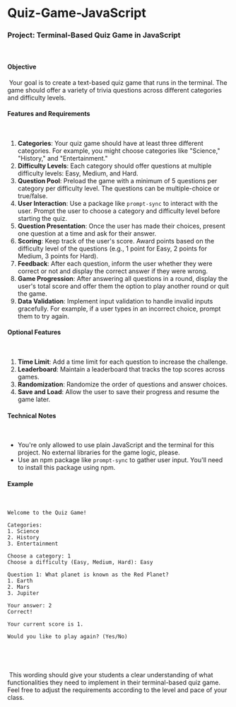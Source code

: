 # Quiz-Game-JavaScript

### Project: Terminal-Based Quiz Game in JavaScript
​
#### Objective
​
Your goal is to create a text-based quiz game that runs in the terminal. The game should offer a variety of trivia questions across different categories and difficulty levels.
​
#### Features and Requirements
​
1. **Categories**: Your quiz game should have at least three different categories. For example, you might choose categories like "Science," "History," and "Entertainment."
2. **Difficulty Levels**: Each category should offer questions at multiple difficulty levels: Easy, Medium, and Hard.
3. **Question Pool**: Preload the game with a minimum of 5 questions per category per difficulty level. The questions can be multiple-choice or true/false.
4. **User Interaction**: Use a package like `prompt-sync` to interact with the user. Prompt the user to choose a category and difficulty level before starting the quiz.
5. **Question Presentation**: Once the user has made their choices, present one question at a time and ask for their answer.
6. **Scoring**: Keep track of the user's score. Award points based on the difficulty level of the questions (e.g., 1 point for Easy, 2 points for Medium, 3 points for Hard).
7. **Feedback**: After each question, inform the user whether they were correct or not and display the correct answer if they were wrong.
8. **Game Progression**: After answering all questions in a round, display the user's total score and offer them the option to play another round or quit the game.
9. **Data Validation**: Implement input validation to handle invalid inputs gracefully. For example, if a user types in an incorrect choice, prompt them to try again.
​
#### Optional Features
​
1. **Time Limit**: Add a time limit for each question to increase the challenge.
2. **Leaderboard**: Maintain a leaderboard that tracks the top scores across games.
3. **Randomization**: Randomize the order of questions and answer choices.
4. **Save and Load**: Allow the user to save their progress and resume the game later.
​
#### Technical Notes
​
- You're only allowed to use plain JavaScript and the terminal for this project. No external libraries for the game logic, please.
- Use an npm package like `prompt-sync` to gather user input. You'll need to install this package using npm.
​
#### Example
​
```
Welcome to the Quiz Game!
​
Categories:
1. Science
2. History
3. Entertainment
​
Choose a category: 1
Choose a difficulty (Easy, Medium, Hard): Easy
​
Question 1: What planet is known as the Red Planet?
1. Earth
2. Mars
3. Jupiter
​
Your answer: 2
Correct!
​
Your current score is 1.
​
Would you like to play again? (Yes/No)
```
​
---
​
This wording should give your students a clear understanding of what functionalities they need to implement in their terminal-based quiz game. Feel free to adjust the requirements according to the level and pace of your class.
